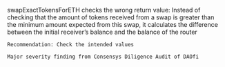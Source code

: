 swapExactTokensForETH checks the wrong return value: Instead of checking that the amount of tokens received from a swap is greater than the minimum amount expected from this swap, it calculates the difference between the initial receiver’s balance and the balance of the router

    Recommendation: Check the intended values

    Major severity finding from Consensys Diligence Audit of DAOfi